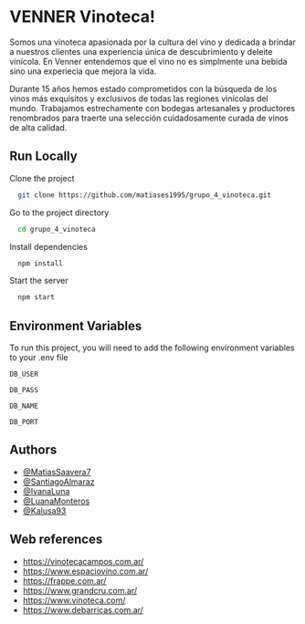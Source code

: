 # VENNER Vinoteca!

Somos una vinoteca apasionada por la cultura del vino y dedicada a brindar a nuestros clientes una experiencia única de descubrimiento y deleite vinícola. En Venner entendemos que el vino no es simplmente una bebida sino una experiecia que mejora la vida.

Durante 15 años hemos estado comprometidos con la búsqueda de los vinos más exquisitos y exclusivos de todas las regiones vinícolas del mundo. Trabajamos estrechamente con bodegas artesanales y productores renombrados para traerte una selección cuidadosamente curada de vinos de alta calidad.



## Run Locally

Clone the project

```bash
  git clone https://github.com/matiases1995/grupo_4_vinoteca.git
```

Go to the project directory

```bash
  cd grupo_4_vinoteca
```

Install dependencies

```bash
  npm install
```

Start the server

```bash
  npm start
```


## Environment Variables

To run this project, you will need to add the following environment variables to your .env file

`DB_USER`

`DB_PASS`

`DB_NAME`

`DB_PORT`


## Authors

- [@MatiasSaavera7](https://github.com/MatiasSaavedra7)
- [@SantiagoAlmaraz](https://github.com/SantiagoAlmaraz)
- [@IvanaLuna](https://github.com/IvanaLuna)
- [@LuanaMonteros](https://github.com/LuanaMonteros)
- [@Kalusa93](https://github.com/Kalusa93)


## Web references
* https://vinotecacampos.com.ar/
* https://www.espaciovino.com.ar/
* https://frappe.com.ar/
* https://www.grandcru.com.ar/
* https://www.vinoteca.com/
* https://www.debarricas.com.ar/

